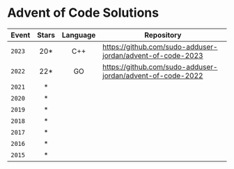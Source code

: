 # Advent of Code Solutions

| Event | Stars | Language | Repository |
| --- | :---: | :---: | --- |
| `2023` | 20* | C++ | https://github.com/sudo-adduser-jordan/advent-of-code-2023 |
| `2022` | 22* | GO | https://github.com/sudo-adduser-jordan/advent-of-code-2022 |
| `2021` | * |  | |
| `2020` | * |  | |
| `2019` | * |  | |
| `2018` | * |  | |
| `2017` | * |  | |
| `2016` | * |  | |
| `2015` | * |  | |
